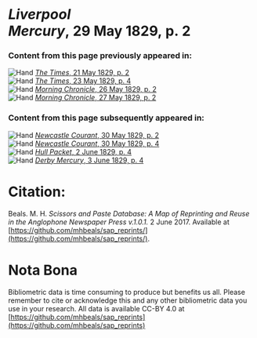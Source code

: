 # *Liverpool Mercury*, 29 May 1829, p. 2  
  
### Content from this page previously appeared in:  
![Hand](http://scissorsandpaste.net/wp-content/uploads/2017/06/smallhandpointer.png) [*The Times*, 21 May 1829, p. 2](https://mhbeals.github.io/sap_html/The-Times/The-Times-21-May-1829-p-2)  
![Hand](http://scissorsandpaste.net/wp-content/uploads/2017/06/smallhandpointer.png) [*The Times*, 23 May 1829, p. 4](https://mhbeals.github.io/sap_html/The-Times/The-Times-23-May-1829-p-4)  
![Hand](http://scissorsandpaste.net/wp-content/uploads/2017/06/smallhandpointer.png) [*Morning Chronicle*, 26 May 1829, p. 2](https://mhbeals.github.io/sap_html/Morning-Chronicle/Morning-Chronicle-26-May-1829-p-2)  
![Hand](http://scissorsandpaste.net/wp-content/uploads/2017/06/smallhandpointer.png) [*Morning Chronicle*, 27 May 1829, p. 2](https://mhbeals.github.io/sap_html/Morning-Chronicle/Morning-Chronicle-27-May-1829-p-2)  
  
### Content from this page subsequently appeared in:  
![Hand](http://scissorsandpaste.net/wp-content/uploads/2017/06/smallhandpointer.png) [*Newcastle Courant*, 30 May 1829, p. 2](https://mhbeals.github.io/sap_html/Newcastle-Courant/Newcastle-Courant-30-May-1829-p-2)  
![Hand](http://scissorsandpaste.net/wp-content/uploads/2017/06/smallhandpointer.png) [*Newcastle Courant*, 30 May 1829, p. 4](https://mhbeals.github.io/sap_html/Newcastle-Courant/Newcastle-Courant-30-May-1829-p-4)  
![Hand](http://scissorsandpaste.net/wp-content/uploads/2017/06/smallhandpointer.png) [*Hull Packet*, 2 June 1829, p. 4](https://mhbeals.github.io/sap_html/Hull-Packet/Hull-Packet-2-June-1829-p-4)  
![Hand](http://scissorsandpaste.net/wp-content/uploads/2017/06/smallhandpointer.png) [*Derby Mercury*, 3 June 1829, p. 4](https://mhbeals.github.io/sap_html/Derby-Mercury/Derby-Mercury-3-June-1829-p-4)  


# Citation: 

Beals. M. H. *Scissors and Paste Database: A Map of Reprinting and Reuse in the Anglophone Newspaper Press v.1.0.1.* 2 June 2017. Available at [https://github.com/mhbeals/sap_reprints/](https://github.com/mhbeals/sap_reprints/). 

# Nota Bona

Bibliometric data is time consuming to produce but benefits us all. Please remember to cite or acknowledge this and any other bibliometric data you use in your research. All data is available CC-BY 4.0 at [https://github.com/mhbeals/sap_reprints](https://github.com/mhbeals/sap_reprints)